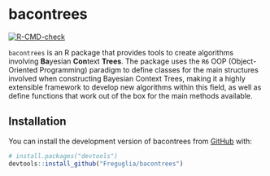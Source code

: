 
<!-- README.md is generated from README.Rmd. Please edit that file -->

# bacontrees

<!-- badges: start -->

[![R-CMD-check](https://github.com/Freguglia/bacontrees/actions/workflows/R-CMD-check.yaml/badge.svg)](https://github.com/Freguglia/bacontrees/actions/workflows/R-CMD-check.yaml)
<!-- badges: end -->

`bacontrees` is an R package that provides tools to create algorithms
involving **Ba**yesian **Con**text **Trees**. The package uses the `R6`
OOP (Object-Oriented Programming) paradigm to define classes for the
main structures involved when constructing Bayesian Context Trees,
making it a highly extensible framework to develop new algorithms within
this field, as well as define functions that work out of the box for the
main methods available.

## Installation

You can install the development version of bacontrees from
[GitHub](https://github.com/) with:

``` r
# install.packages("devtools")
devtools::install_github("Freguglia/bacontrees")
```
